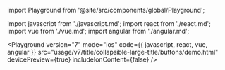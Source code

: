 import Playground from '@site/src/components/global/Playground';

import javascript from './javascript.md';
import react from './react.md';
import vue from './vue.md';
import angular from './angular.md';

<Playground
version="7"
mode="ios"
code={{ javascript, react, vue, angular }}
src="usage/v7/title/collapsible-large-title/buttons/demo.html"
devicePreview={true}
includeIonContent={false}
/>
